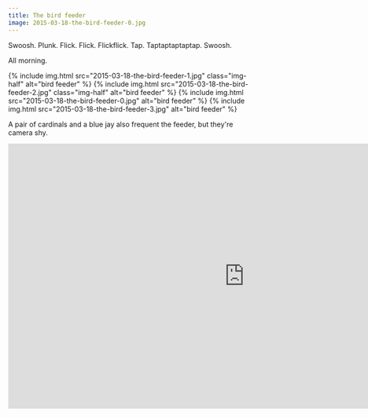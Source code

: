 ```yaml
---
title: The bird feeder
image: 2015-03-18-the-bird-feeder-0.jpg
---
```


Swoosh.
Plunk.
Flick.
Flick.
Flickflick.
Tap.
Taptaptaptaptap.
Swoosh.

All morning.

<div class="photos">
{% include img.html src="2015-03-18-the-bird-feeder-1.jpg" class="img-half" alt="bird feeder" %}
{% include img.html src="2015-03-18-the-bird-feeder-2.jpg" class="img-half" alt="bird feeder" %}
{% include img.html src="2015-03-18-the-bird-feeder-0.jpg" alt="bird feeder" %}
{% include img.html src="2015-03-18-the-bird-feeder-3.jpg" alt="bird feeder" %}
</div>

A pair of cardinals and a blue jay also frequent the feeder, but they're camera shy.

<iframe src="https://player.vimeo.com/video/118554722" width="960" height="540" frameborder="0" webkitallowfullscreen mozallowfullscreen allowfullscreen></iframe>
